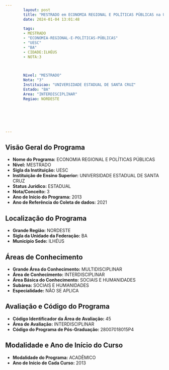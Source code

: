 ```yaml
---
        layout: post
        title: "MESTRADO em ECONOMIA REGIONAL E POLÍTICAS PÚBLICAS na UESC  "
        date: 2024-01-04 13:01:48
     
        tags:
        - MESTRADO
        - "ECONOMIA-REGIONAL-E-POLÍTICAS-PÚBLICAS"
        - "UESC"
        - "BA"
        - CIDADE:ILHÉUS
        - NOTA:3
        
       

        Nivel: "MESTRADO"
        Nota: "3"
        Instituicao: "UNIVERSIDADE ESTADUAL DE SANTA CRUZ"
        Estado: "BA"
        Area: "INTERDISCIPLINAR"
        Regiao: NORDESTE
        
        
        
        
        
        
---
```

## Visão Geral do Programa
- **Nome do Programa:** ECONOMIA REGIONAL E POLÍTICAS PÚBLICAS
- **Nível:** MESTRADO
- **Sigla da Instituição:** UESC
- **Instituição de Ensino Superior:** UNIVERSIDADE ESTADUAL DE SANTA CRUZ
- **Status Jurídico:** ESTADUAL
- **Nota/Conceito:** 3
- **Ano de Início do Programa:** 2013
- **Ano de Referência do Coleta de dados:** 2021

## Localização do Programa
- **Grande Região:** NORDESTE
- **Sigla da Unidade da Federação:** BA
- **Município Sede:** ILHÉUS

## Áreas de Conhecimento
- **Grande Área do Conhecimento:** MULTIDISCIPLINAR
- **Área de Conhecimento:** INTERDISCIPLINAR
- **Área Básica do Conhecimento:** SOCIAIS E HUMANIDADES
- **Subárea:** SOCIAIS E HUMANIDADES
- **Especialidade:** NÃO SE APLICA

## Avaliação e Código do Programa
- **Código Identificador da Área de Avaliação:** 45
- **Área de Avaliação:** INTERDISCIPLINAR
- **Código do Programa de Pós-Graduação:** 28007018015P4


## Modalidade e Ano de Início do Curso
- **Modalidade do Programa:** ACADÊMICO
- **Ano de Início de Cada Curso:** 2013
